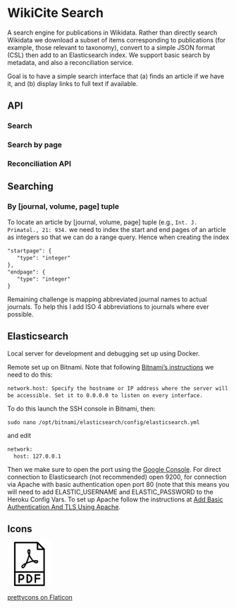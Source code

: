 # WikiCite Search

A search engine for publications in Wikidata. Rather than directly search Wikidata we download a subset of items corresponding to publications (for example, those relevant to taxonomy), convert to a simple JSON format (CSL) then add to an Elasticsearch index. We support basic search by metadata, and also a reconciliation service.

Goal is to have a simple search interface that (a) finds an article if we have it, and (b) display links to full text if available.

## API

### Search

### Search by page

### Reconciliation API

## Searching

### By [journal, volume, page] tuple

To locate an article by [journal, volume, page] tuple (e.g., `Int. J. Primatol., 21: 934.` we need to index the start and end pages of an article as integers so that we can do a range query. Hence when creating the index

```
"startpage": {
   "type": "integer"
},
"endpage": {
   "type": "integer"
}
```

Remaining challenge is mapping abbreviated journal names to actual journals. To help this I add ISO 4 abbreviations to journals where ever possible.

## Elasticsearch

Local server for development and debugging set up using Docker.

Remote set up on Bitnami. Note that following [Bitnami’s instructions](https://docs.bitnami.com/google/apps/elasticsearch/administration/connect-remotely/) we need to do this:

```
network.host: Specify the hostname or IP address where the server will be accessible. Set it to 0.0.0.0 to listen on every interface.
```

To do this launch the SSH console in Bitnami, then:

```
sudo nano /opt/bitnami/elasticsearch/config/elasticsearch.yml
```

and edit

```
network:
  host: 127.0.0.1
```

Then we make sure to open the port using the [Google Console](https://docs.bitnami.com/google/faq/administration/use-firewall/). For direct connection to Elasticsearch (not recommended) open 9200, for connection via Apache with basic authentication open port 80 (note that this means you will need to add ELASTIC_USERNAME and ELASTIC_PASSWORD to the Heroku Config Vars. To set up Apache follow the instructions at [Add Basic Authentication And TLS Using Apache](https://docs.bitnami.com/google/apps/elasticsearch/administration/add-basic-auth-and-tls/).

## Icons

<img src="https://github.com/rdmpage/wikicite-search/raw/main/images/1126709.png" width="100" height="100">

[prettycons on Flaticon](https://www.flaticon.com/free-icon/file_1126709?term=pdf&page=1&position=68&page=1&position=68&related_id=1126709&origin=search)